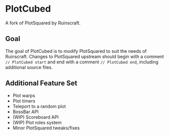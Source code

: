 # PlotCubed
A fork of PlotSquared by Ruinscraft.

## Goal
The goal of PlotCubed is to modify PlotSquared to suit the needs of Ruinscraft. Changes to PlotSquared upstream should begin with a comment ``// PlotCubed start`` and end with a comment ``// PlotCubed end``, including additional source files.

## Additional Feature Set
- Plot warps
- Plot timers
- Teleport to a random plot
- BossBar API
- (WIP) Scoreboard API
- (WIP) Plot roles system
- Minor PlotSquared tweaks/fixes
